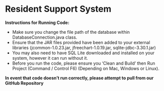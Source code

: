 # Resident Support System
**Instructions for Running Code:**
- Make sure you change the file path of the database within DatabaseConnection.java class.
- Ensure that the JAR files provided have been added to your external libraries (jcommon-1.0.23.jar, jfreechart-1.0.19.jar, sqlite-jdbc-3.30.1.jar)
- You may also need to have SQL Lite downloaded and installed on your system, however it can run without it.
- Before you run the code, please ensure you ‘Clean and Build’ then Run Project (Command / Control F6) (Depending on Mac, Windows or Linux).

**In event that code doesn’t run correctly, please attempt to pull from our GitHub Repository**

